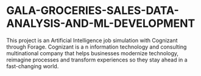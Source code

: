 # GALA-GROCERIES-SALES-DATA-ANALYSIS-AND-ML-DEVELOPMENT
This project is an Artificial Intelligence job simulation with Cognizant through Forage. Cognizant is a n information technology and consulting multinational company that helps businesses modernize technology, reimagine processes and transform experiences so they stay ahead in a fast-changing world.
